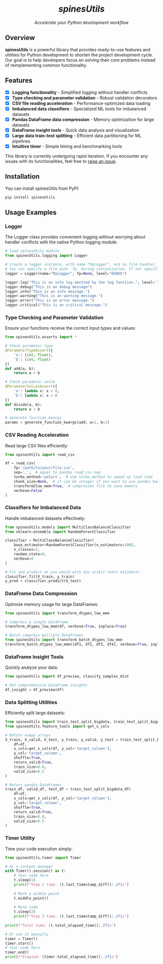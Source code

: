 <div align="center">
  <h1><i><b>spinesUtils</b></i></h1>
  <p><i>Accelerate your Python development workflow</i></p>
</div>

## Overview

**spinesUtils** is a powerful library that provides ready-to-use features and utilities for Python development to shorten the project development cycle. Our goal is to help developers focus on solving their core problems instead of reimplementing common functionality.

## Features

- [x] **Logging functionality** - Simplified logging without handler conflicts
- [x] **Type checking and parameter validation** - Robust validation decorators
- [x] **CSV file reading acceleration** - Performance-optimized data loading
- [x] **Imbalanced data classifiers** - Specialized ML tools for imbalanced datasets
- [x] **Pandas DataFrame data compression** - Memory optimization for large datasets
- [x] **DataFrame insight tools** - Quick data analysis and visualization
- [x] **Large data train-test splitting** - Efficient data partitioning for ML pipelines
- [x] **Intuitive timer** - Simple timing and benchmarking tools

This library is currently undergoing rapid iteration. If you encounter any issues with its functionalities, feel free to [raise an issue](https://github.com/yourusername/spinesUtils/issues).

## Installation

You can install spinesUtils from PyPI:

```bash
pip install spinesUtils
```

## Usage Examples

### Logger

The Logger class provides convenient logging without worrying about handler conflicts with the native Python logging module.

```python
# load spinesUtils module
from spinesUtils.logging import Logger

# create a logger instance, with name "MyLogger", and no file handler, the default level is "INFO"
# You can specify a file path `fp` during instantiation. If not specified, logs will not be written to a file.
logger = Logger(name="MyLogger", fp=None, level="DEBUG")

logger.log("This is an info log emitted by the log function.", level='INFO')
logger.debug("This is an debug message")
logger.info("This is an info message.")
logger.warning("This is an warning message.")
logger.error("This is an error message.")
logger.critical("This is an critical message.")
```

### Type Checking and Parameter Validation

Ensure your functions receive the correct input types and values:

```python
from spinesUtils.asserts import *

# Check parameter type
@ParameterTypeAssert({
    'a': (int, float),
    'b': (int, float)
})
def add(a, b):
    return a + b

# Check parameter value
@ParameterValuesAssert({
    'a': lambda x: x > 0,
    'b': lambda x: x > 0
})
def divide(a, b):
    return a / b

# Generate function kwargs
params = generate_function_kwargs(add, a=1, b=2)
```

### CSV Reading Acceleration

Read large CSV files efficiently:

```python
from spinesUtils import read_csv

df = read_csv(
    fp='/path/to/your/file.csv',
    sep=',',  # equal to pandas read_csv.sep
    turbo_method='polars',  # use turbo_method to speed up load time
    chunk_size=None,  # it can be integer if you want to use pandas backend
    transform2low_mem=True,  # compresses file to save memory
    verbose=False
)
```

### Classifiers for Imbalanced Data

Handle imbalanced datasets effectively:

```python
from spinesUtils.models import MultiClassBalanceClassifier
from sklearn.ensemble import RandomForestClassifier

classifier = MultiClassBalanceClassifier(
    base_estimator=RandomForestClassifier(n_estimators=100),
    n_classes=3,
    random_state=0,
    verbose=0
)

# Fit and predict as you would with any scikit-learn estimator
classifier.fit(X_train, y_train)
y_pred = classifier.predict(X_test)
```

### DataFrame Data Compression

Optimize memory usage for large DataFrames:

```python
from spinesUtils import transform_dtypes_low_mem

# Compress a single DataFrame
transform_dtypes_low_mem(df, verbose=True, inplace=True)

# Batch compress multiple DataFrames
from spinesUtils import transform_batch_dtypes_low_mem
transform_batch_dtypes_low_mem([df1, df2, df3, df4], verbose=True, inplace=True)
```

### DataFrame Insight Tools

Quickly analyze your data:

```python
from spinesUtils import df_preview, classify_samples_dist

# Get comprehensive DataFrame insights
df_insight = df_preview(df)
```

### Data Splitting Utilities

Efficiently split large datasets:

```python
from spinesUtils import train_test_split_bigdata, train_test_split_bigdata_df
from spinesUtils.feature_tools import get_x_cols

# Return numpy arrays
X_train, X_valid, X_test, y_train, y_valid, y_test = train_test_split_bigdata(
    df=df, 
    x_cols=get_x_cols(df, y_col='target_column'),
    y_col='target_column', 
    shuffle=True,
    return_valid=True,
    train_size=0.8,
    valid_size=0.5
)

# Return pandas DataFrames
train_df, valid_df, test_df = train_test_split_bigdata_df(
    df=df, 
    x_cols=get_x_cols(df, y_col='target_column'),
    y_col='target_column', 
    shuffle=True,
    return_valid=True,
    train_size=0.8,
    valid_size=0.5
)
```

### Timer Utility

Time your code execution simply:

```python
from spinesUtils.timer import Timer

# As a context manager
with Timer().session() as t:
    # Your code here
    t.sleep(1)
    print(f"Step 1 time: {t.last_timestamp_diff():.2f}s")
    
    # Mark a middle point
    t.middle_point()
    
    # More code
    t.sleep(2)
    print(f"Step 2 time: {t.last_timestamp_diff():.2f}s")
    
print(f"Total time: {t.total_elapsed_time():.2f}s")

# Or use it manually
timer = Timer()
timer.start()
# Your code here
timer.end()
print(f"Elapsed: {timer.total_elapsed_time():.2f}s")
```

